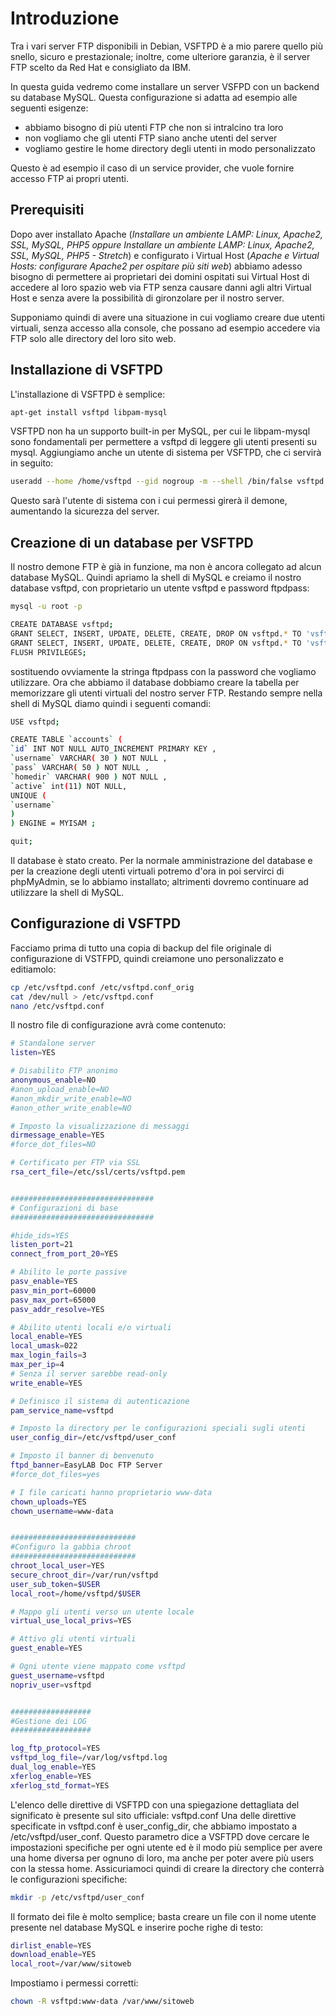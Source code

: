 # Introduzione

Tra i vari server FTP disponibili in Debian, VSFTPD è a mio parere quello più snello, sicuro e prestazionale; inoltre, come ulteriore garanzia, è il server FTP scelto da Red Hat e consigliato da IBM.

In questa guida vedremo come installare un server VSFPD con un backend su database MySQL. Questa configurazione si adatta ad esempio alle seguenti esigenze:

- abbiamo bisogno di più utenti FTP che non si intralcino tra loro
- non vogliamo che gli utenti FTP siano anche utenti del server
- vogliamo gestire le home directory degli utenti in modo personalizzato

Questo è ad esempio il caso di un service provider, che vuole fornire accesso FTP ai propri utenti.

## Prerequisiti

Dopo aver installato Apache (_Installare un ambiente LAMP: Linux, Apache2, SSL, MySQL, PHP5 oppure Installare un ambiente LAMP: Linux, Apache2, SSL, MySQL, PHP5 - Stretch_) e configurato i Virtual Host (_Apache e Virtual Hosts: configurare Apache2 per ospitare più siti web_) abbiamo adesso bisogno di permettere ai proprietari dei domini ospitati sui Virtual Host di accedere al loro spazio web via FTP senza causare danni agli altri Virtual Host e senza avere la possibilità di gironzolare per il nostro server.

Supponiamo quindi di avere una situazione in cui vogliamo creare due utenti virtuali, senza accesso alla console, che possano ad esempio accedere via FTP solo alle directory del loro sito web.

## Installazione di VSFTPD

L'installazione di VSFTPD è semplice:
```bash
apt-get install vsftpd libpam-mysql
```
VSFTPD non ha un supporto built-in per MySQL, per cui le libpam-mysql sono fondamentali per permettere a vsftpd di leggere gli utenti presenti su mysql.
Aggiungiamo anche un utente di sistema per VSFTPD, che ci servirà in seguito:
```bash
useradd --home /home/vsftpd --gid nogroup -m --shell /bin/false vsftpd
```
Questo sarà l'utente di sistema con i cui permessi girerà il demone, aumentando la sicurezza del server.

## Creazione di un database per VSFTPD
Il nostro demone FTP è già in funzione, ma non è ancora collegato ad alcun database MySQL. Quindi apriamo la shell di MySQL e creiamo il nostro database vsftpd, con proprietario un utente vsftpd e password ftpdpass:
```bash
mysql -u root -p
```
```bash
CREATE DATABASE vsftpd;
GRANT SELECT, INSERT, UPDATE, DELETE, CREATE, DROP ON vsftpd.* TO 'vsftpd'@'localhost' IDENTIFIED BY 'ftpdpass';
GRANT SELECT, INSERT, UPDATE, DELETE, CREATE, DROP ON vsftpd.* TO 'vsftpd'@'localhost.localdomain' IDENTIFIED BY 'ftpdpass';
FLUSH PRIVILEGES;
```
sostituendo ovviamente la stringa ftpdpass con la password che vogliamo utilizzare.
Ora che abbiamo il database dobbiamo creare la tabella per memorizzare gli utenti virtuali del nostro server FTP. Restando sempre nella shell di MySQL diamo quindi i seguenti comandi:
```bash
USE vsftpd;
```
```bash
CREATE TABLE `accounts` (
`id` INT NOT NULL AUTO_INCREMENT PRIMARY KEY ,
`username` VARCHAR( 30 ) NOT NULL ,
`pass` VARCHAR( 50 ) NOT NULL ,
`homedir` VARCHAR( 900 ) NOT NULL ,
`active` int(11) NOT NULL,
UNIQUE (
`username`
)
) ENGINE = MYISAM ;
```
```bash
quit;
```
Il database è stato creato. Per la normale amministrazione del database e per la creazione degli utenti virtuali potremo d'ora in poi servirci di phpMyAdmin, se lo abbiamo installato; altrimenti dovremo continuare ad utilizzare la shell di MySQL.

## Configurazione di VSFTPD
Facciamo prima di tutto una copia di backup del file originale di configurazione di VSTFPD, quindi creiamone uno personalizzato e editiamolo:
```bash
cp /etc/vsftpd.conf /etc/vsftpd.conf_orig
cat /dev/null > /etc/vsftpd.conf
nano /etc/vsftpd.conf
```
Il nostro file di configurazione avrà come contenuto:

```bash
# Standalone server
listen=YES

# Disabilito FTP anonimo
anonymous_enable=NO
#anon_upload_enable=NO
#anon_mkdir_write_enable=NO
#anon_other_write_enable=NO

# Imposto la visualizzazione di messaggi
dirmessage_enable=YES
#force_dot_files=NO

# Certificato per FTP via SSL
rsa_cert_file=/etc/ssl/certs/vsftpd.pem


################################
# Configurazioni di base
################################

#hide_ids=YES
listen_port=21
connect_from_port_20=YES

# Abilito le porte passive
pasv_enable=YES
pasv_min_port=60000
pasv_max_port=65000
pasv_addr_resolve=YES

# Abilito utenti locali e/o virtuali
local_enable=YES
local_umask=022
max_login_fails=3
max_per_ip=4
# Senza il server sarebbe read-only
write_enable=YES

# Definisco il sistema di autenticazione
pam_service_name=vsftpd

# Imposto la directory per le configurazioni speciali sugli utenti
user_config_dir=/etc/vsftpd/user_conf

# Imposto il banner di benvenuto
ftpd_banner=EasyLAB Doc FTP Server
#force_dot_files=yes

# I file caricati hanno proprietario www-data
chown_uploads=YES
chown_username=www-data


############################
#Configuro la gabbia chroot
############################
chroot_local_user=YES
secure_chroot_dir=/var/run/vsftpd
user_sub_token=$USER
local_root=/home/vsftpd/$USER

# Mappo gli utenti verso un utente locale
virtual_use_local_privs=YES

# Attivo gli utenti virtuali
guest_enable=YES

# Ogni utente viene mappato come vsftpd
guest_username=vsftpd
nopriv_user=vsftpd


##################
#Gestione dei LOG
##################

log_ftp_protocol=YES
vsftpd_log_file=/var/log/vsftpd.log
dual_log_enable=YES
xferlog_enable=YES
xferlog_std_format=YES
```
L'elenco delle direttive di VSFTPD con una spiegazione dettagliata del significato è presente sul sito ufficiale: vsftpd.conf
Una delle direttive specificate in vsftpd.conf è user_config_dir, che abbiamo impostato a /etc/vsftpd/user_conf. Questo parametro dice a VSFTPD dove cercare le impostazioni specifiche per ogni utente ed è il modo più semplice per avere una home diversa per ognuno di loro, ma anche per poter avere più users con la stessa home.
Assicuriamoci quindi di creare la directory che conterrà le configurazioni specifiche:
```bash
mkdir -p /etc/vsftpd/user_conf
```
Il formato dei file è molto semplice; basta creare un file con il nome utente presente nel database MySQL e inserire poche righe di testo:

```bash
dirlist_enable=YES
download_enable=YES
local_root=/var/www/sitoweb
```
Impostiamo i permessi corretti:

```bash
chown -R vsftpd:www-data /var/www/sitoweb
```




